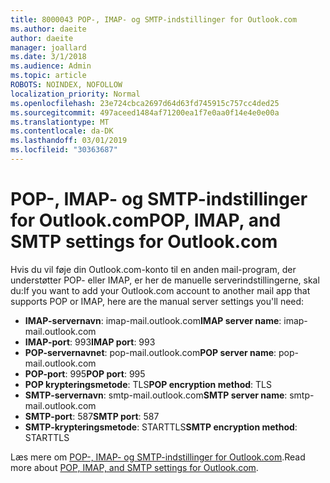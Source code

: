 ```yaml
---
title: 8000043 POP-, IMAP- og SMTP-indstillinger for Outlook.com
ms.author: daeite
author: daeite
manager: joallard
ms.date: 3/1/2018
ms.audience: Admin
ms.topic: article
ROBOTS: NOINDEX, NOFOLLOW
localization_priority: Normal
ms.openlocfilehash: 23e724cbca2697d64d63fd745915c757cc4ded25
ms.sourcegitcommit: 497aceed1484af71200ea1f7e0aa0f14e4e0e00a
ms.translationtype: MT
ms.contentlocale: da-DK
ms.lasthandoff: 03/01/2019
ms.locfileid: "30363687"
---
```

# <a name="pop-imap-and-smtp-settings-for-outlookcom"></a><span data-ttu-id="cb181-102">POP-, IMAP- og SMTP-indstillinger for Outlook.com</span><span class="sxs-lookup"><span data-stu-id="cb181-102">POP, IMAP, and SMTP settings for Outlook.com</span></span>

<span data-ttu-id="cb181-103">Hvis du vil føje din Outlook.com-konto til en anden mail-program, der understøtter POP- eller IMAP, er her de manuelle serverindstillingerne, skal du:</span><span class="sxs-lookup"><span data-stu-id="cb181-103">If you want to add your Outlook.com account to another mail app that supports POP or IMAP, here are the manual server settings you'll need:</span></span>

- <span data-ttu-id="cb181-104">**IMAP-servernavn**: imap-mail.outlook.com</span><span class="sxs-lookup"><span data-stu-id="cb181-104">**IMAP server name**: imap-mail.outlook.com</span></span>
- <span data-ttu-id="cb181-105">**IMAP-port**: 993</span><span class="sxs-lookup"><span data-stu-id="cb181-105">**IMAP port**: 993</span></span>
- <span data-ttu-id="cb181-106">**POP-servernavnet**: pop-mail.outlook.com</span><span class="sxs-lookup"><span data-stu-id="cb181-106">**POP server name**: pop-mail.outlook.com</span></span>
- <span data-ttu-id="cb181-107">**POP-port**: 995</span><span class="sxs-lookup"><span data-stu-id="cb181-107">**POP port**: 995</span></span>
- <span data-ttu-id="cb181-108">**POP krypteringsmetode**: TLS</span><span class="sxs-lookup"><span data-stu-id="cb181-108">**POP encryption method**: TLS</span></span>
- <span data-ttu-id="cb181-109">**SMTP-servernavn**: smtp-mail.outlook.com</span><span class="sxs-lookup"><span data-stu-id="cb181-109">**SMTP server name**: smtp-mail.outlook.com</span></span>
- <span data-ttu-id="cb181-110">**SMTP-port**: 587</span><span class="sxs-lookup"><span data-stu-id="cb181-110">**SMTP port**: 587</span></span>
- <span data-ttu-id="cb181-111">**SMTP-krypteringsmetode**: STARTTLS</span><span class="sxs-lookup"><span data-stu-id="cb181-111">**SMTP encryption method**: STARTTLS</span></span>

<span data-ttu-id="cb181-112">Læs mere om [POP-, IMAP- og SMTP-indstillinger for Outlook.com](https://go.microsoft.com/fwlink/p/?linkid=2001402&clcid=0x409).</span><span class="sxs-lookup"><span data-stu-id="cb181-112">Read more about [POP, IMAP, and SMTP settings for Outlook.com](https://go.microsoft.com/fwlink/p/?linkid=2001402&clcid=0x409).</span></span>
